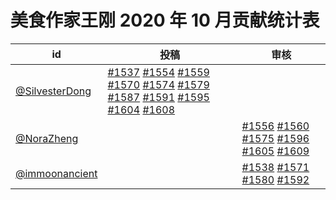 # 美食作家王刚 2020 年 10 月贡献统计表

| id | 投稿 | 审核 |
| -- | --- | --- |
| [@SilvesterDong](https://github.com/SilvesterDong) | [#1537](/../../issues/1537) [#1554](/../../issues/1554) [#1559](/../../issues/1559) [#1570](/../../issues/1570) [#1574](/../../issues/1574) [#1579](/../../issues/1579) [#1587](/../../issues/1587) [#1591](/../../issues/1591) [#1595](/../../issues/1595) [#1604](/../../issues/1604) [#1608](/../../issues/1608) | |
| [@NoraZheng](https://github.com/NoraZheng) | | [#1556](/../../issues/1556) [#1560](/../../issues/1560) [#1575](/../../issues/1575) [#1596](/../../issues/1596) [#1605](/../../issues/1605) [#1609](/../../issues/1609) |
| [@immoonancient](https://github.com/immoonancient) | | [#1538](/../../issues/1538) [#1571](/../../issues/1571) [#1580](/../../issues/1580) [#1592](/../../issues/1592) |
